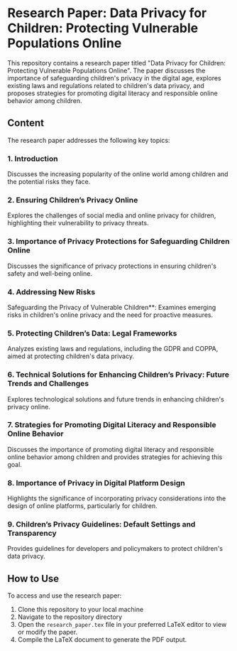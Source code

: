 # Research Paper: Data Privacy for Children: Protecting Vulnerable Populations Online

This repository contains a research paper titled "Data Privacy for Children: Protecting Vulnerable Populations Online". The paper discusses the importance of safeguarding children's privacy in the digital age, explores existing laws and regulations related to children's data privacy, and proposes strategies for promoting digital literacy and responsible online behavior among children.

## Content

The research paper addresses the following key topics:

<h3>1. Introduction</h3><p>Discusses the increasing popularity of the online world among children and the potential risks they face.</p>
   
<h3>2. Ensuring Children’s Privacy Online</h3><p>Explores the challenges of social media and online privacy for children, highlighting their vulnerability to privacy threats.</p>
   
<h3>3. Importance of Privacy Protections for Safeguarding Children Online</h3> <p>Discusses the significance of privacy protections in ensuring children's safety and well-being online.</p>

<h3>4. Addressing New Risks</h3> <p>Safeguarding the Privacy of Vulnerable Children**: Examines emerging risks in children's online privacy and the need for proactive measures.</p>
   
<h3>5. Protecting Children’s Data: Legal Frameworks</h3> <p>Analyzes existing laws and regulations, including the GDPR and COPPA, aimed at protecting children's data privacy.</p>
  
<h3>6. Technical Solutions for Enhancing Children’s Privacy: Future Trends and Challenges</h3> <p>Explores technological solutions and future trends in enhancing children's privacy online.</p>
   
<h3>7. Strategies for Promoting Digital Literacy and Responsible Online Behavior</h3> <p>Discusses the importance of promoting digital literacy and responsible online behavior among children and provides strategies for achieving this goal.</p>
   
<h3>8. Importance of Privacy in Digital Platform Design</h3> <p>Highlights the significance of incorporating privacy considerations into the design of online platforms, particularly for children.</p>
   
<h3>9. Children’s Privacy Guidelines: Default Settings and Transparency</h3> <p>Provides guidelines for developers and policymakers to protect children's data privacy.</p>

## How to Use

To access and use the research paper:

1. Clone this repository to your local machine
2. Navigate to the repository directory
3. Open the `research_paper.tex` file in your preferred LaTeX editor to view or modify the paper.
4. Compile the LaTeX document to generate the PDF output.





